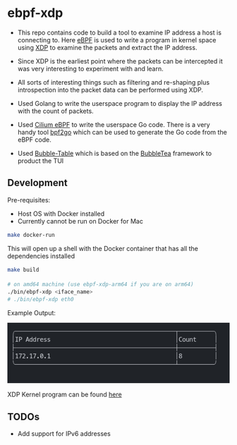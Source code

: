 # ebpf-xdp

* This repo contains code to build a tool to examine IP address a host is connecting to.
Here [eBPF](https://ebpf.io/) is used to write a program in kernel space using [XDP](https://docs.cilium.io/en/stable/concepts/ebpf/intro/) to examine the packets and extract the IP address.

* Since XDP is the earliest point where the packets can be intercepted it was very interesting to experiment with and learn.

* All sorts of interesting things such as filtering and re-shaping plus introspection into the packet data can be performed using XDP.

* Used Golang to write the userspace program to display the IP address with the count of packets.

* Used [Cilium eBPF](https://github.com/cilium/ebpf) to write the userspace Go code. There is a very handy tool [bpf2go](github.com/cilium/ebpf/cmd/bpf2go) which can be used to generate the Go code from the eBPF code.

* Used [Bubble-Table](https://github.com/Evertras/bubble-table) which is based on the [BubbleTea](https://github.com/charmbracelet/bubbletea) framework to product the TUI

## Development

Pre-requisites:

* Host OS with Docker installed
* Currently cannot be run on Docker for Mac

```bash
make docker-run
```

This will open up a shell with the Docker container that has all the dependencies installed

```bash
make build

# on amd64 machine (use ebpf-xdp-arm64 if you are on arm64)
./bin/ebpf-xdp <iface_name>
# ./bin/ebpf-xdp eth0
```

Example Output:

![Example Output](./example-output.png)

XDP Kernel program can be found [here](./ebpf/xdp.c)

## TODOs

* Add support for IPv6 addresses
